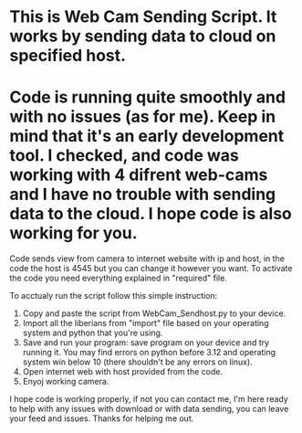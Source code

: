 This is Web Cam Sending Script. 
It works by sending data to cloud on specified host.
=
Code is running quite smoothly and with no issues (as for me). Keep in mind that it's an early development tool.
I checked, and code was working with 4 difrent web-cams and I have no trouble with sending data to the cloud.
I hope code is also working for you.
=

Code sends view from camera to internet website with ip and host, in the code the host is 4545 but you can change it however you want.
To activate the code you need everything explained in "required" file.

To acctualy run the script follow this simple instruction:
1. Copy and paste the script from WebCam_Sendhost.py to your device.
2. Import all the liberians from "import" file based on your operating system and python that you're using.
3. Save and run your program:
   save program on your device and try running it.
   You may find errors on python before 3.12 and operating system win below 10 (there shouldn't be any errors on linux).
4. Open internet web with host provided from the code.
5. Enyoj working camera. 

I hope code is working properly, if not you can contact me, I'm here ready to help with any issues with download or with data sending, you can leave your feed and issues. Thanks for helping me out.
